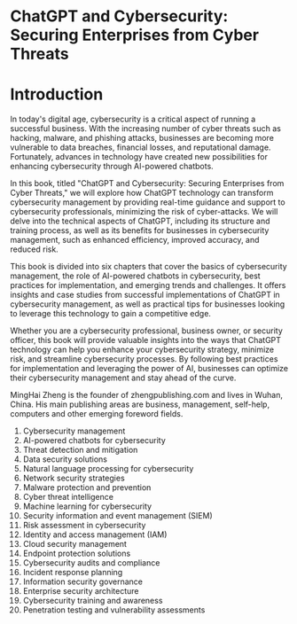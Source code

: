 # ChatGPT and Cybersecurity: Securing Enterprises from Cyber Threats

# Introduction

In today's digital age, cybersecurity is a critical aspect of running a successful business. With the increasing number of cyber threats such as hacking, malware, and phishing attacks, businesses are becoming more vulnerable to data breaches, financial losses, and reputational damage. Fortunately, advances in technology have created new possibilities for enhancing cybersecurity through AI-powered chatbots.

In this book, titled "ChatGPT and Cybersecurity: Securing Enterprises from Cyber Threats," we will explore how ChatGPT technology can transform cybersecurity management by providing real-time guidance and support to cybersecurity professionals, minimizing the risk of cyber-attacks. We will delve into the technical aspects of ChatGPT, including its structure and training process, as well as its benefits for businesses in cybersecurity management, such as enhanced efficiency, improved accuracy, and reduced risk.

This book is divided into six chapters that cover the basics of cybersecurity management, the role of AI-powered chatbots in cybersecurity, best practices for implementation, and emerging trends and challenges. It offers insights and case studies from successful implementations of ChatGPT in cybersecurity management, as well as practical tips for businesses looking to leverage this technology to gain a competitive edge.

Whether you are a cybersecurity professional, business owner, or security officer, this book will provide valuable insights into the ways that ChatGPT technology can help you enhance your cybersecurity strategy, minimize risk, and streamline cybersecurity processes. By following best practices for implementation and leveraging the power of AI, businesses can optimize their cybersecurity management and stay ahead of the curve.

MingHai Zheng is the founder of zhengpublishing.com and lives in Wuhan, China. His main publishing areas are business, management, self-help, computers and other emerging foreword fields.



1. Cybersecurity management
2. AI-powered chatbots for cybersecurity
3. Threat detection and mitigation
4. Data security solutions
5. Natural language processing for cybersecurity
6. Network security strategies
7. Malware protection and prevention
8. Cyber threat intelligence
9. Machine learning for cybersecurity
10. Security information and event management (SIEM)
11. Risk assessment in cybersecurity
12. Identity and access management (IAM)
13. Cloud security management
14. Endpoint protection solutions
15. Cybersecurity audits and compliance
16. Incident response planning
17. Information security governance
18. Enterprise security architecture
19. Cybersecurity training and awareness
20. Penetration testing and vulnerability assessments

